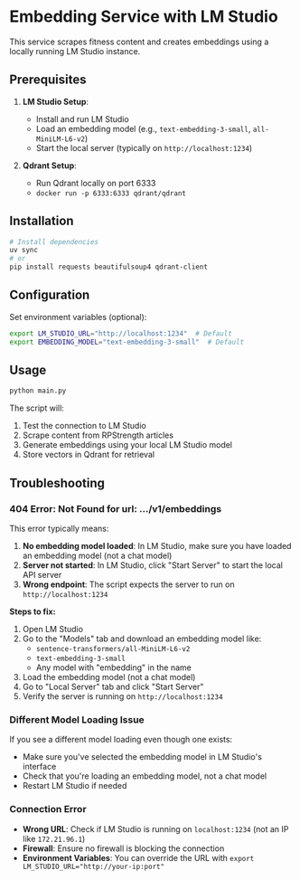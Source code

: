 # Embedding Service with LM Studio

This service scrapes fitness content and creates embeddings using a locally running LM Studio instance.

## Prerequisites

1. **LM Studio Setup**:
   - Install and run LM Studio
   - Load an embedding model (e.g., `text-embedding-3-small`, `all-MiniLM-L6-v2`)
   - Start the local server (typically on `http://localhost:1234`)

2. **Qdrant Setup**:
   - Run Qdrant locally on port 6333
   - `docker run -p 6333:6333 qdrant/qdrant`

## Installation

```bash
# Install dependencies
uv sync
# or
pip install requests beautifulsoup4 qdrant-client
```

## Configuration

Set environment variables (optional):
```bash
export LM_STUDIO_URL="http://localhost:1234"  # Default
export EMBEDDING_MODEL="text-embedding-3-small"  # Default
```

## Usage

```bash
python main.py
```

The script will:
1. Test the connection to LM Studio
2. Scrape content from RPStrength articles
3. Generate embeddings using your local LM Studio model
4. Store vectors in Qdrant for retrieval

## Troubleshooting

### 404 Error: Not Found for url: .../v1/embeddings

This error typically means:

1. **No embedding model loaded**: In LM Studio, make sure you have loaded an embedding model (not a chat model)
2. **Server not started**: In LM Studio, click "Start Server" to start the local API server
3. **Wrong endpoint**: The script expects the server to run on `http://localhost:1234`

**Steps to fix:**
1. Open LM Studio
2. Go to the "Models" tab and download an embedding model like:
   - `sentence-transformers/all-MiniLM-L6-v2`
   - `text-embedding-3-small`
   - Any model with "embedding" in the name
3. Load the embedding model (not a chat model)
4. Go to "Local Server" tab and click "Start Server"
5. Verify the server is running on `http://localhost:1234`

### Different Model Loading Issue

If you see a different model loading even though one exists:
- Make sure you've selected the embedding model in LM Studio's interface
- Check that you're loading an embedding model, not a chat model
- Restart LM Studio if needed

### Connection Error

- **Wrong URL**: Check if LM Studio is running on `localhost:1234` (not an IP like `172.21.96.1`)
- **Firewall**: Ensure no firewall is blocking the connection
- **Environment Variables**: You can override the URL with `export LM_STUDIO_URL="http://your-ip:port"`